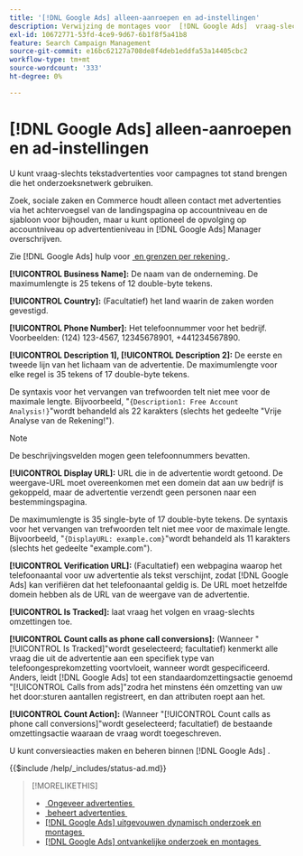 ```yaml
---
title: '[!DNL Google Ads] alleen-aanroepen en ad-instellingen'
description: Verwijzing de montages voor  [!DNL Google Ads]  vraag-slechts advertenties.
exl-id: 10672771-53fd-4ce9-9d67-6b1f8f5a41b8
feature: Search Campaign Management
source-git-commit: e16bc62127a708de8f4deb1eddfa53a14405cbc2
workflow-type: tm+mt
source-wordcount: '333'
ht-degree: 0%

---
```


# [!DNL Google Ads] alleen-aanroepen en ad-instellingen

U kunt vraag-slechts tekstadvertenties voor campagnes tot stand brengen die het onderzoeksnetwerk gebruiken.

Zoek, sociale zaken en Commerce houdt alleen contact met advertenties via het achtervoegsel van de landingspagina op accountniveau en de sjabloon voor bijhouden, maar u kunt optioneel de opvolging op accountniveau op advertentieniveau in [!DNL Google Ads] Manager overschrijven.

Zie [!DNL Google Ads] hulp voor [&#x200B; en grenzen per rekening &#x200B;](https://support.google.com/google-ads/answer/6372658?hl=en).

<!-- ## Call-only Ad -->

<!-- hiding section header since there's only one section -->

**[!UICONTROL Business Name]:** De naam van de onderneming. De maximumlengte is 25 tekens of 12 double-byte tekens.

**[!UICONTROL Country]:** (Facultatief) het land waarin de zaken worden gevestigd.

**[!UICONTROL Phone Number]:** Het telefoonnummer voor het bedrijf. Voorbeelden: (124) 123-4567, 12345678901, +441234567890.

**[!UICONTROL Description 1], [!UICONTROL Description 2]:** De eerste en tweede lijn van het lichaam van de advertentie. De maximumlengte voor elke regel is 35 tekens of 17 double-byte tekens.

De syntaxis voor het vervangen van trefwoorden telt niet mee voor de maximale lengte. Bijvoorbeeld, &quot;`{Description1: Free Account Analysis!}`&quot;wordt behandeld als 22 karakters (slechts het gedeelte &quot;Vrije Analyse van de Rekening\!&quot;).

>[!NOTE]
>
>De beschrijvingsvelden mogen geen telefoonnummers bevatten.

**[!UICONTROL Display URL]:** URL die in de advertentie wordt getoond. De weergave-URL moet overeenkomen met een domein dat aan uw bedrijf is gekoppeld, maar de advertentie verzendt geen personen naar een bestemmingspagina.

De maximumlengte is 35 single-byte of 17 double-byte tekens. De syntaxis voor het vervangen van trefwoorden telt niet mee voor de maximale lengte. Bijvoorbeeld, &quot;`{DisplayURL: example.com}`&quot;wordt behandeld als 11 karakters (slechts het gedeelte &quot;example.com&quot;).

**[!UICONTROL Verification URL]:** (Facultatief) een webpagina waarop het telefoonaantal voor uw advertentie als tekst verschijnt, zodat [!DNL Google Ads] kan verifiëren dat het telefoonaantal geldig is. De URL moet hetzelfde domein hebben als de URL van de weergave van de advertentie.

**[!UICONTROL Is Tracked]:** laat vraag het volgen en vraag-slechts omzettingen toe.

**[!UICONTROL Count calls as phone call conversions]:** (Wanneer &quot;[!UICONTROL Is Tracked]&quot;wordt geselecteerd; facultatief) kenmerkt alle vraag die uit de advertentie aan een specifiek type van telefoongesprekomzetting voortvloeit, wanneer wordt gespecificeerd. Anders, leidt [!DNL Google Ads] tot een standaardomzettingsactie genoemd &quot;[!UICONTROL Calls from ads]&quot;zodra het minstens één omzetting van uw het door:sturen aantallen registreert, en dan attributen roept aan het.

**[!UICONTROL Count Action]:** (Wanneer &quot;[!UICONTROL Count calls as phone call conversions]&quot;wordt geselecteerd; facultatief) de bestaande omzettingsactie waaraan de vraag wordt toegeschreven.

U kunt conversieacties maken en beheren binnen [!DNL Google Ads] .

<!-- **[!UICONTROL Status]:** -->

{{$include /help/_includes/status-ad.md}}

>[!MORELIKETHIS]
>
>* [&#x200B; Ongeveer advertenties &#x200B;](ad-about.md)
>* [&#x200B; beheert advertenties &#x200B;](ad-manage.md)
>* [[!DNL Google Ads]  uitgevouwen dynamisch onderzoek en montages &#x200B;](ad-settings-google-dsa.md)
>* [[!DNL Google Ads]  ontvankelijke onderzoek en montages &#x200B;](ad-settings-google-rsa.md)

